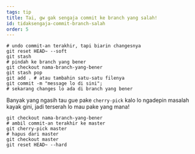 ```yaml
---
tags: tip
title: Tai, gw gak sengaja commit ke branch yang salah!
id: tidaksengaja-commit-branch-salah
order: 5
---
```


```git
# undo commit-an terakhir, tapi biarin changesnya
git reset HEAD~ --soft
git stash
# pindah ke branch yang bener
git checkout nama-branch-yang-bener
git stash pop
git add . # atau tambahin satu-satu filenya
git commit -m "message lo di sini";
# sekarang changes lo ada di branch yang bener
```

Banyak yang ngasih tau gue pake `cherry-pick` kalo lo ngadepin masalah kayak gini, jadi terserah lo mau pake yang mana!

```git
git checkout nama-branch-yang-bener
# ambil commit-an terakhir ke master
git cherry-pick master
# hapus dari master
git checkout master
git reset HEAD~ --hard
```